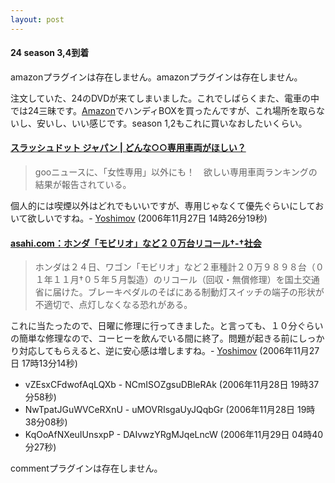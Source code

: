 ```yaml
---
layout: post
---
```

<h4>24 season 3,4到着</h4>
<p><span class="error">amazonプラグインは存在しません。</span><span class="error">amazonプラグインは存在しません。</span></p>
<p>注文していた、24のDVDが来てしまいました。これでしばらくまた、電車の中では24三昧です。<a href="http://www.amazon.co.jp/">Amazon</a>でハンディBOXを買ったんですが、これ場所を取らないし、安いし、いい感じです。season 1,2もこれに買いなおしたいくらい。</p>
<h4><a href="http://slashdot.jp/askslashdot/article.pl?sid=06/11/26/0155247&from=rss">スラッシュドット ジャパン | どんな○○専用車両がほしい？</a></h4>
<blockquote><p>gooニュースに、「女性専用」以外にも！　欲しい専用車両ランキングの結果が報告されている。</p>
</blockquote>
<p>個人的には喫煙以外はどれでもいいですが、専用じゃなくて優先ぐらいにしておいて欲しいですね。- <a href="/?page=Yoshimov" class="wikipage">Yoshimov</a> (2006年11月27日 14時26分19秒)</p>
<h4><a href="http://www.asahi.com/national/update/1124/TKY200611240309.html?ref=rss">asahi.com：ホンダ「モビリオ」など２０万台リコール†-†社会</a></h4>
<blockquote><p>ホンダは２４日、ワゴン「モビリオ」など２車種計２０万９８９８台（０１年１１月†０５年５月製造）のリコール（回収・無償修理）を国土交通省に届けた。ブレーキペダルのそばにある制動灯スイッチの端子の形状が不適切で、点灯しなくなる恐れがある。</p>
</blockquote>
<p>これに当たったので、日曜に修理に行ってきました。と言っても、１０分ぐらいの簡単な修理なので、コーヒーを飲んでいる間に終了。問題が起きる前にしっかり対応してもらえると、逆に安心感は増しますね。- <a href="/?page=Yoshimov" class="wikipage">Yoshimov</a> (2006年11月27日 17時13分14秒)</p>
<ul>
<li>vZEsxCFdwofAqLQXb - NCmISOZgsuDBleRAk (2006年11月28日 19時37分58秒)</li>
<li>NwTpatJGuWVCeRXnU - uMOVRIsgaUyJQqbGr (2006年11月28日 19時38分08秒)</li>
<li>KqOoAfNXeuIUnsxpP - DAIvwzYRgMJqeLncW (2006年11月29日 04時40分27秒)</li>
</ul>
<p><span class="error">commentプラグインは存在しません。</span> </p>
